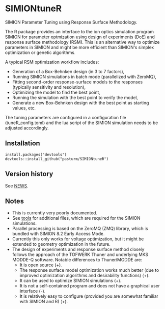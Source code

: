 # SIMIONtuneR
SIMION Parameter Tuning using Response Surface Methodology.

The R package provides an interface to the ion optics simulation program 
[SIMION](http://simion.com/) for parameter optmization using design of experiments (DoE)
and response surface methodology (RSM). This is an alternative way to optimize parameters in SIMION and 
might be more efficient than SIMION's simplex optimization or genetic algorithms. 

A typical RSM optimization workflow includes:

* Generation of a Box-Behnken design (in 3 to 7 factors), 
* Running SIMION simulations in batch mode (parallelized with ZeroMQ),
* Fitting second-order response-surface models to the responses (typically sensitivity and resolution),
* Optimizing the model to find the best point,
* Running the simulation with the best point to verify the model,
* Generate a new Box-Behnken design with the best point as starting values, etc.

The tuning parameters are configured in a configuration file (tuneR_config.toml)
and the lua script of the SIMION simulation needs to be adjusted accordingly.


## Installation
```
install.packages("devtools")
devtools::install_github("pasturm/SIMIONtuneR")
```

## Version history
See [NEWS](https://github.com/pasturm/SIMIONtuneR/blob/master/NEWS).


## Notes
* This is currently very poorly documented. 
* See [tools](https://github.com/pasturm/SIMIONtuneR/blob/master/tools/)
for additional files, which are required for the SIMION simulations.
* Parallel processing is based on the ZeroMQ (ZMQ) library, which is 
bundled with SIMION 8.2 Early Access Mode.
* Currently this only works for voltage optimization, but it might be extended to 
geometry optimization in the future.
* The design of experiments and response surface method closely follows the approach 
of the TOFWERK Thuner and underlying MKS MODDE-Q software. Notable differences to Thuner/MODDE are:
    * It is open source (+). 
    * The response surface model optimization works much better (due to improved optimization algorithms and desirability functions) (+). 
    * It can be used to optimize SIMION simulations (+).
    * It is not a self-contained program and does not have a graphical user interface (-). 
    * It is relatively easy to configure (provided you are somewhat familiar with SIMION and R) (+).   
